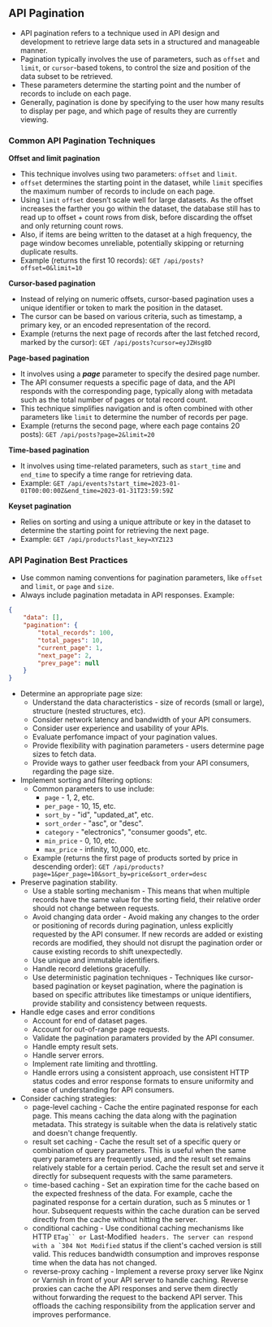 ## API Pagination

- API pagination refers to a technique used in API design and development to retrieve large data sets in a structured and manageable manner.
- Pagination typically involves the use of parameters, such as `offset` and `limit`, or `cursor`-based tokens, to control the size and position of the data subset to be retrieved.
- These parameters determine the starting point and the number of records to include on each page.
- Generally, pagination is done by specifying to the user how many results to display per page, and which page of results they are currently viewing.

### Common API Pagination Techniques

**Offset and limit pagination**

- This technique involves using two parameters: `offset` and `limit`.
- `offset` determines the starting point in the dataset, while `limit` specifies the maximum number of records to include on each page.
- Using `limit` `offset` doesn’t scale well for large datasets. As the offset increases the farther you go within the dataset, the database still has to read up to offset + count rows from disk, before discarding the offset and only returning count rows.
- Also, if items are being written to the dataset at a high frequency, the page window becomes unreliable, potentially skipping or returning duplicate results.
- Example (returns the first 10 records): `GET /api/posts?offset=0&limit=10`

**Cursor-based pagination**

- Instead of relying on numeric offsets, cursor-based pagination uses a unique identifier or token to mark the position in the dataset.
- The cursor can be based on various criteria, such as timestamp, a primary key, or an encoded representation of the record.
- Example (returns the next page of records after the last fetched record, marked by the cursor): `GET /api/posts?cursor=eyJZHsg8D`

**Page-based pagination**

- It involves using a **_page_** parameter to specify the desired page number.
- The API consumer requests a specific page of data, and the API responds with the corresponding page, typically along with metadata such as the total number of pages or total record count.
- This technique simplifies navigation and is often combined with other parameters like `limit` to determine the number of records per page.
- Example (returns the second page, where each page contains 20 posts): `GET /api/posts?page=2&limit=20`

**Time-based pagination**

- It involves using time-related parameters, such as `start_time` and `end_time` to specify a time range for retrieving data.
- Example: `GET /api/events?start_time=2023-01-01T00:00:00Z&end_time=2023-01-31T23:59:59Z`

**Keyset pagination**

- Relies on sorting and using a unique attribute or key in the dataset to determine the starting point for retrieving the next page.
- Example: `GET /api/products?last_key=XYZ123`

### API Pagination Best Practices

- Use common naming conventions for pagination parameters, like `offset` and `limit`, or `page` and `size`.
- Always include pagination metadata in API responses. Example:

```JSON
{
    "data": [],
    "pagination": {
        "total_records": 100,
        "total_pages": 10,
        "current_page": 1,
        "next_page": 2,
        "prev_page": null
    }
}
```

- Determine an appropriate page size:
  - Understand the data characteristics - size of records (small or large), structure (nested structures, etc).
  - Consider network latency and bandwidth of your API consumers.
  - Consider user experience and usability of your APIs.
  - Evaluate perfomance impact of your pagination values.
  - Provide flexibility with pagination parameters - users determine page sizes to fetch data.
  - Provide ways to gather user feedback from your API consumers, regarding the page size.
- Implement sorting and filtering options:
  - Common parameters to use include:
    - `page` - 1, 2, etc.
    - `per_page` - 10, 15, etc.
    - `sort_by` - "id", "updated_at", etc.
    - `sort_order` - "asc", or "desc".
    - `category` - "electronics", "consumer goods", etc.
    - `min_price` - 0, 10, etc.
    - `max_price` - infinity, 10,000, etc.
  - Example (returns the first page of products sorted by price in descending order): `GET /api/products?page=1&per_page=10&sort_by=price&sort_order=desc`
- Preserve pagination stability.
  - Use a stable sorting mechanism - This means that when multiple records have the same value for the sorting field, their relative order should not change between requests.
  - Avoid changing data order - Avoid making any changes to the order or positioning of records during pagination, unless explicitly requested by the API consumer. If new records are added or existing records are modified, they should not disrupt the pagination order or cause existing records to shift unexpectedly.
  - Use unique and immutable identifiers.
  - Handle record deletions gracefully.
  - Use deterministic pagination techniques - Techniques like cursor-based pagination or keyset pagination, where the pagination is based on specific attributes like timestamps or unique identifiers, provide stability and consistency between requests.
- Handle edge cases and error conditions
  - Account for end of dataset pages.
  - Account for out-of-range page requests.
  - Validate the pagination paramaters provided by the API consumer.
  - Handle empty result sets.
  - Handle server errors.
  - Implement rate limiting and throttling.
  - Handle errors using a consistent approach, use consistent HTTP status codes and error response formats to ensure uniformity and ease of understanding for API consumers.
- Consider caching strategies:
  - page-level caching - Cache the entire paginated response for each page. This means caching the data along with the pagination metadata. This strategy is suitable when the data is relatively static and doesn't change frequently.
  - result set caching - Cache the result set of a specific query or combination of query parameters. This is useful when the same query parameters are frequently used, and the result set remains relatively stable for a certain period. Cache the result set and serve it directly for subsequent requests with the same parameters.
  - time-based caching - Set an expiration time for the cache based on the expected freshness of the data. For example, cache the paginated response for a certain duration, such as 5 minutes or 1 hour. Subsequent requests within the cache duration can be served directly from the cache without hitting the server.
  - conditional caching - Use conditional caching mechanisms like HTTP ` ETag`` or  `Last-Modified`` headers. The server can respond with a `304 Not Modified`` status if the client's cached version is still valid. This reduces bandwidth consumption and improves response time when the data has not changed.
  - reverse-proxy caching - Implement a reverse proxy server like Nginx or Varnish in front of your API server to handle caching. Reverse proxies can cache the API responses and serve them directly without forwarding the request to the backend API server. This offloads the caching responsibility from the application server and improves performance.
